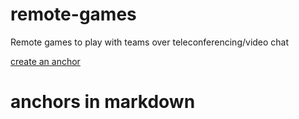 # remote-games
Remote games to play with teams over teleconferencing/video chat

[create an anchor](#anchors-in-markdown)

# anchors in markdown

